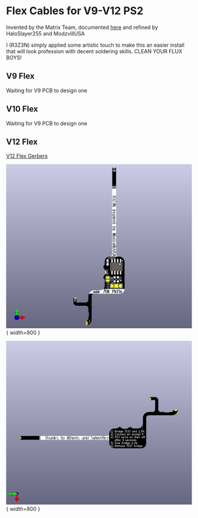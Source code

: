 # Flex Cables for V9-V12 PS2

Invented by the Matrix Team, documented [here](https://github.com/MechaResearch/MechaPwn/blob/master/docs/PICfix.md) and refined by HaloSlayer255 and ModzvillUSA

I (R3Z3N) simply applied some artistic touch to make this an easier install that will look profession with decent soldering skills. CLEAN YOUR FLUX BOYS!

## V9 Flex

Waiting for V9 PCB to design one

## V10 Flex

Waiting for V9 PCB to design one


## V12 Flex

[V12 Flex Gerbers](/SCHP-7000XX/SCHP-7000XX%20PicFix%20Flex%20GERBERS.zip)

![V12 Flex Front](/SCHP-7000XX/PicFix_V5_Thin.png){ width=800 }

![V12 Flex Front](/SCHP-7000XX/PicFix_V5_Thin%20back.png){ width=800 }